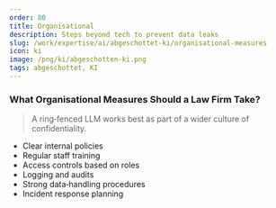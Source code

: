 ```yaml
---
order: 80
title: Organisational
description: Steps beyond tech to prevent data leaks
slug: /work/expertise/ai/abgeschottet-ki/organisational-measures
icon: ki
image: /png/ki/abgeschotten-ki.png
tags: abgeschottet, KI
---
```


### What Organisational Measures Should a Law Firm Take?

> A ring‑fenced LLM works best as part of a wider culture of confidentiality.

- Clear internal policies
- Regular staff training
- Access controls based on roles
- Logging and audits
- Strong data‑handling procedures
- Incident response planning
